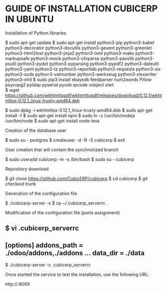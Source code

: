 
GUIDE OF INSTALLATION CUBICERP IN UBUNTU
=======================================

Installation of Python libraries

$ sudo apt-get update
$ sudo apt-get install python3-pip python3-babel python3-decorator python3-docutils python3-gevent python3-greenlet python3-html2text python3-jinja2 python3-lxml python3-mako python3-markupsafe python3-mock python3-ofxparse python3-passlib python3-psutil python3-pydot python3-pyparsing python3-pypdf2 python3-dateutil python3-yaml python3-tz python3-reportlab python3-requests python3-six python3-suds python3-vatnumber python3-werkzeug python3-xlsxwriter python3-xlrd
$ sudo pip3 install ebaysdk feedparser num2words Pillow psycopg2 pyldap pyserial pyusb qrcode vobject xlwt  
$ wget https://github.com/wkhtmltopdf/wkhtmltopdf/releases/download/0.12.1/wkhtmltox-0.12.1_linux-trusty-amd64.deb

$ sudo dpkg -i wkhtmltox-0.12.1_linux-trusty-amd64.deb
$ sudo apt-get install -f
$ sudo apt-get install npm
$ sudo ln -s /usr/bin/nodejs /usr/bin/node
$ sudo apt-get install node-less

Creation of the database user

$ sudo su - postgres
$ createuser -d -R -S cubicerp
$ exit

User creation that will contain the synchronized branch

$ sudo useradd cubicerp -m -s /bin/bash
$ sudo su - cubicerp

Repository download

$ git clone https://github.com/CubicERP/cubicerp
$ cd cubicerp
$ git checkout trunk

Generation of the configuration file

$ ./cubicerp-server -s
$ cp ~/.cubicerp_serverrc .

Modification of the configuration file (ports assignment)

$ vi .cubicerp_serverrc
-------------------------------------------
[options]
addons_path = ./odoo/addons,./addons
...
data_dir = ./data
-------------------------------------------

$ ./cubicerp-server -c .cubicerp_serverrc 

Once started the service to test the installation, use the following URL:

http://<ip-del-servidor>:8069
